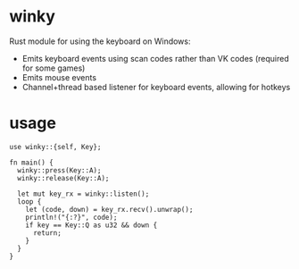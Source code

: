 # winky
Rust module for using the keyboard on Windows:
- Emits keyboard events using scan codes rather than VK codes (required for some games)
- Emits mouse events
- Channel+thread based listener for keyboard events, allowing for hotkeys

# usage
```
use winky::{self, Key};

fn main() {
  winky::press(Key::A);
  winky::release(Key::A);

  let mut key_rx = winky::listen();
  loop {
    let (code, down) = key_rx.recv().unwrap();
    println!("{:?}", code);
    if key == Key::Q as u32 && down {
      return;
    }
  }
}
```